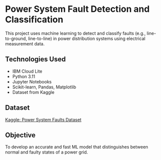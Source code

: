 # Power System Fault Detection and Classification

This project uses machine learning to detect and classify faults (e.g., line-to-ground, line-to-line) in power distribution systems using electrical measurement data.

## Technologies Used
- IBM Cloud Lite
- Python 3.11
- Jupyter Notebooks
- Scikit-learn, Pandas, Matplotlib
- Dataset from Kaggle

## Dataset
[Kaggle: Power System Faults Dataset](https://www.kaggle.com/datasets/ziya07/power-systemfaults-dataset)

## Objective
To develop an accurate and fast ML model that distinguishes between normal and faulty states of a power grid.
